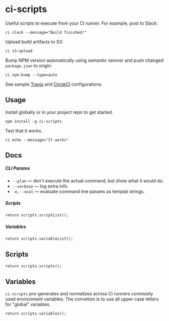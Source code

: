 # ci-scripts

Useful scripts to execute from your CI runner. For example, post to Slack:

```
ci slack --message="Build finished!"
```

Upload build artifacts to S3:

```
ci s3-upload
```

Bump NPM version automatically using semantic semver and push changed `package.json` to origin:

```
ci npm-bump --type=auto
```

See sample [Travis](./.travis.yml) and [CircleCI](./.circleci/config.yml) configurations.


## Usage

Install globally or in your project repo to get started.

```
npm install -g ci-scripts
```

Test that it works.

```
ci echo --message="It works"
```


## Docs


##### CLI Params

- `--plan` &mdash; don't execute the actual command, but show what it would do.
- `--verbose` &mdash; log extra info.
- `-e`, `--eval` &mdash; evaluate command line params as templat strings.


##### Scripts

```mmd
return scripts.scriptList();
```


##### Variables

```mmd
return scripts.variableList();
```


## Scripts

```mmd
return scripts.scripts();
```


## Variables

`ci-scripts` pre-generates and normalizes across CI runners commonly used environment variables.
The convetion is to use all upper case letters for "global" variables.


```mmd
return scripts.variables();
```
